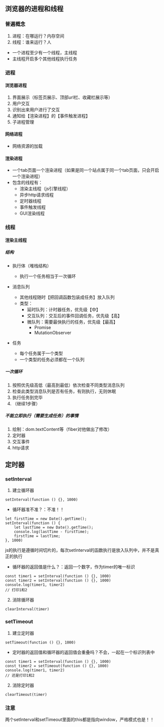 
## 浏览器的进程和线程
### 普遍概念

1. 进程：在哪运行？内存空间
2. 线程：谁来运行？人
- 一个进程至少有一个线程，主线程
- 主线程开启多个其他线程执行任务


### 进程
#### 浏览器进程
1. 界面展示（标签页展示、顶部url栏、收藏栏展示等）
2. 用户交互
  1. 识别出来用户进行了交互
  2. 通知给【渲染进程】的【事件触发进程】
3. 子进程管理

#### 网络进程
- 网络资源的加载

#### 渲染进程
- 一个tab页面一个渲染进程（如果是同一个站点属于同一个tab页面，只会开启一个渲染进程）
- 包含的线程有：
  - 渲染主线程（js引擎线程）
  - 异步http请求线程
  - 定时器线程
  - 事件触发线程
  - GUI渲染线程

### 线程
#### 渲染主线程
##### 结构

- 执行体（堆栈结构）
  - 执行一个任务相当于一次循环
  
- 消息队列
  - 其他线程随时【把回调函数包装成任务】放入队列
  - 类型：
    - 延时队列：计时器任务，优先级【中】
    - 交互队列：交互后的事件回调任务，优先级【高】
    - 微队列：需要最快执行的任务，优先级【最高】
      - Promise
      - MutationObserver
  
- 任务
  - 每个任务属于一个类型
  - 一个类型的任务必须都在一个队列


##### 一次循环

1. 按照优先级高低（最高到最低）依次检查不同类型消息队列
2. 检查此类型消息队列是否有任务，有则执行，无则休眠
3. 执行任务到完毕
4. （继续1步骤）



##### 不能立即执行（需要生成任务）的事情

1. 绘制：dom.textContent等（fiber对他做出了修改）
2. 定时器
3. 交互事件
4. http请求


## 定时器
### setInterval

1. 建立循环器
```
setInterval(function () {}, 1000)
```

- 循环器准不准？：不准！！
```
let firstTime = new Date().getTime();
setInterval(function () {
    let lastTime = new Date().getTime();
    console.log(lastTime - firstTime);
    firstTime = lastTime;
}, 1000)
```
js的执行是遵循时间切片的，每次setInterval的函数执行是放入队列中，并不是真正的执行


- 循环器的返回值是什么？：返回一个数字，作为timer的唯一标识

```
const timer1 = setInterval(function () {}, 1000)
const timer2 = setInterval(function () {}, 1000)
console.log(timer1, timer2)
// 打印1和2
```

2. 消除循环器
```
clearInterval(timer)
```


### setTimeout

1. 建立定时器
```
setTimeout(function () {}, 1000)
```

- 定时器的返回值和循环器的返回值会重叠吗？不会，一起在一个标识列表中
```
const timer1 = setInterval(function () {}, 1000)
const timer2 = setTimeout(function () {}, 1000)
console.log(timer1, timer2)
// 还是打印1和2
```

2. 消除定时器
```
clearTimeout(timer)
```

### 注意
两个setInterval和setTimeout里面的this都是指向window，严格模式也是！！





